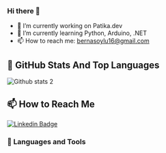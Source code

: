 ### Hi there 👋

<!--
**Berbet16/Berbet16** is a ✨ _special_ ✨ repository because its `README.md` (this file) appears on your GitHub profile.

Here are some ideas to get you started: Here are some ideas to get you started:

- 🔭 I’m currently working on ...
- 🌱 I’m currently learning ...
- 👯 I’m looking to collaborate on ...
- 🤔 I’m looking for help with ...
- 💬 Ask me about ...
- 📫 How to reach me: ...
- 😄 Pronouns: ...
- ⚡ Fun fact: ...
-->


- 🔭 I’m currently working on Patika.dev
- 🌱 I’m currently learning  Python, Arduino, .NET
- 📫 How to reach me: bernasoylu16@gmail.com

## 📌 GitHub Stats And Top Languages

![Github stats 2](https://github-readme-stats.vercel.app/api?username=Berbet16&show_icons=true&theme=radical)

## 📫 How to Reach Me


[![Linkedin Badge](https://img.shields.io/badge/Berbet16-follow%20on%20linkedin-blue?style=for-the-badge&logo=linkedin)](https://www.linkedin.com/in/bet%C3%BCl-berna-soylu-9987b41b7/)


### 🔧 Languages and Tools




